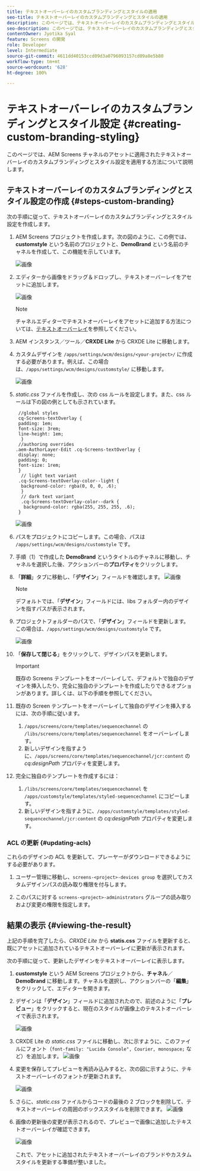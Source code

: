 ```yaml
---
title: テキストオーバーレイのカスタムブランディングとスタイルの適用
seo-title: テキストオーバーレイのカスタムブランディングとスタイルの適用
description: このページでは、テキストオーバーレイのカスタムブランディングとスタイル設定を適用する方法について説明します。
seo-description: このページでは、テキストオーバーレイのカスタムブランディングとスタイル設定を適用する方法について説明します。
contentOwner: Jyotika Syal
feature: Screens の開発
role: Developer
level: Intermediate
source-git-commit: 4611dd40153ccd09d3a0796093157cd09a8e5b80
workflow-type: tm+mt
source-wordcount: '628'
ht-degree: 100%

---
```



# テキストオーバーレイのカスタムブランディングとスタイル設定 {#creating-custom-branding-styling}

このページでは、AEM Screens チャネルのアセットに適用されたテキストオーバーレイのカスタムブランディングとスタイル設定を適用する方法について説明します。

## テキストオーバーレイのカスタムブランディングとスタイル設定の作成 {#steps-custom-branding}

次の手順に従って、テキストオーバーレイのカスタムブランディングとスタイル設定を作成します。

1. AEM Screens プロジェクトを作成します。次の図のように、この例では、**customstyle** という名前のプロジェクトと、**DemoBrand** という名前のチャネルを作成して、この機能を示しています。

   ![画像](/help/user-guide/assets/custom-brand/custom-brand1.png)

1. エディターから画像をドラッグ＆ドロップし、テキストオーバーレイをアセットに追加します。

   ![画像](/help/user-guide/assets/custom-brand/custom-brand2.png)

   >[!NOTE]
   >チャネルエディターでテキストオーバーレイをアセットに追加する方法については、[テキストオーバーレイ](/help/user-guide/text-overlay.md)を参照してください。

1. AEM インスタンス／ツール／**CRXDE Lite** から CRXDE Lite に移動します。

1. カスタムデザインを `/apps/settings/wcm/designs/<your-project>/` に作成する必要があります。例えば、この場合は、`/apps/settings/wcm/designs/customstyle/` に移動します。

   ![画像](/help/user-guide/assets/custom-brand/custom-brand3.png)

1. *static.css* ファイルを作成し、次の css ルールを設定します。また、css ルールは下の図の例としても示されています。

   ```shell
    //global styles
    cq-Screens-textOverlay {
    padding: 1em;
    font-size: 3rem;
    line-height: 1em;
     }
    //authoring overrides
   .aem-AuthorLayer-Edit .cq-Screens-textOverlay {
    display: none;
    padding: 0;
    font-size: 1rem;
    }
     // light text variant
    .cq-Screens-textOverlay-color--light {
     background-color: rgba(0, 0, 0, .6);
     }
     // dark text variant
     .cq-Screens-textOverlay-color--dark {
      background-color: rgba(255, 255, 255, .6);
    }
   ```

   ![画像](/help/user-guide/assets/custom-brand/custom-brand4.png)

1. パスをプロジェクトにコピーします。この場合、パスは `/apps/settings/wcm/designs/customstyle` です。

1. 手順（1）で作成した **DemoBrand** というタイトルのチャネルに移動し、チャネルを選択した後、アクションバーの&#x200B;**プロパティ**&#x200B;をクリックします。

1. 「**詳細**」タブに移動し、「**デザイン**」フィールドを確認します。
   ![画像](/help/user-guide/assets/custom-brand/custom-brand5.png)

   >[!NOTE]
   >デフォルトでは、「**デザイン**」フィールドには、libs フォルダー内のデザインを指すパスが表示されます。

1. プロジェクトフォルダーのパスで、「**デザイン**」フィールドを更新します。この場合は、`/apps/settings/wcm/designs/customstyle` です。

   ![画像](/help/user-guide/assets/custom-brand/custom-brand6.png)

1. 「**保存して閉じる**」をクリックして、デザインパスを更新します。

   >[!IMPORTANT]
   >既存の Screens テンプレートをオーバーレイして、デフォルトで独自のデザインを挿入したり、完全に独自のテンプレートを作成したりできるオプションがあります。詳しくは、以下の手順を参照してください。

1. 既存の Screen テンプレートをオーバーレイして独自のデザインを挿入するには、次の手順に従います。

   1. `/apps/screens/core/templates/sequencechannel` の `/libs/screens/core/templates/sequencechannel` をオーバーレイします。
   1. 新しいデザインを指すように、`/apps/screens/core/templates/sequencechannel/jcr:content` の *cq:designPath* プロパティを変更します。

1. 完全に独自のテンプレートを作成するには：
   1. `/libs/screens/core/templates/sequencechannel` を `/apps/customstyle/templates/styled-sequencechannel` にコピーします。
   1. 新しいデザインを指すように、`/apps/customstyle/templates/styled-sequencechannel/jcr:content` の *cq:designPath* プロパティを変更します。


### ACL の更新 {#updating-acls}

これらのデザインの ACL を更新して、プレーヤーがダウンロードできるようにする必要があります。

1. ユーザー管理に移動し、`screens-<project>-devices group` を選択してカスタムデザインパスの読み取り権限を付与します。

1. このパスに対する `screens-<project>-administrators` グループの読み取りおよび変更の権限を指定します。

## 結果の表示 {#viewing-the-result}

上記の手順を完了したら、*CRXDE Lite* から **statis.css** ファイルを更新すると、既にアセットに追加されているテキストオーバーレイに更新が表示されます。

次の手順に従って、更新したデザインをテキストオーバーレイに表示します。

1. **customstyle** という AEM Screens プロジェクトから、**チャネル**／**DemoBrand** に移動します。チャネルを選択し、アクションバーの「**編集**」をクリックして、エディターを開きます。

1. デザインは「**デザイン**」フィールドに追加されたので、前述のように「**プレビュー**」をクリックすると、現在のスタイルが画像上のテキストオーバーレイで表示されます。

   ![画像](/help/user-guide/assets/custom-brand/custom-brand7.png)

1. CRXDE Lite の *static.css* ファイルに移動し、次に示すように、このファイルにフォント（`font-family: "Lucida Console", Courier, monospace;` など）を追加します。
   ![画像](/help/user-guide/assets/custom-brand/custom-brand8.png)

1. 変更を保存してプレビューを再読み込みすると、次の図に示すように、テキストオーバーレイのフォントが更新されます。

   ![画像](/help/user-guide/assets/custom-brand/custom-brand9.png)

1. さらに、*static.css* ファイルからコードの最後の 2 ブロックを削除して、テキストオーバーレイの周囲のボックススタイルを削除できます。
   ![画像](/help/user-guide/assets/custom-brand/custom-brand10.png)

1. 画像の更新後の変更が表示されるので、プレビューで画像に追加したテキストオーバーレイが確認できます。

   ![画像](/help/user-guide/assets/custom-brand/custom-brand11.png)

   これで、アセットに追加されたテキストオーバーレイのブランドやカスタムスタイルを更新する準備が整いました。









